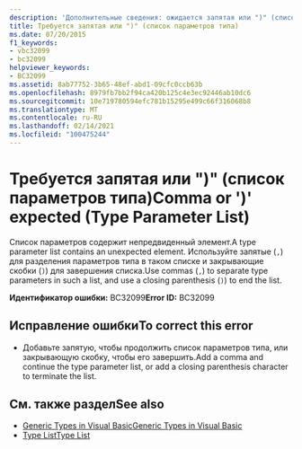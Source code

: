 ```yaml
---
description: 'Дополнительные сведения: ожидается запятая или ")" (список параметров типа)'
title: Требуется запятая или ")" (список параметров типа)
ms.date: 07/20/2015
f1_keywords:
- vbc32099
- bc32099
helpviewer_keywords:
- BC32099
ms.assetid: 8ab77752-3b65-48ef-abd1-09cfc0ccb63b
ms.openlocfilehash: 8979fb7bb2f94ca420b125c4e3ec92446ab10dc6
ms.sourcegitcommit: 10e719780594efc781b15295e499c66f316068b8
ms.translationtype: MT
ms.contentlocale: ru-RU
ms.lasthandoff: 02/14/2021
ms.locfileid: "100475244"
---
```

# <a name="comma-or--expected-type-parameter-list"></a><span data-ttu-id="cc0a5-103">Требуется запятая или ")" (список параметров типа)</span><span class="sxs-lookup"><span data-stu-id="cc0a5-103">Comma or ')' expected (Type Parameter List)</span></span>

<span data-ttu-id="cc0a5-104">Список параметров содержит непредвиденный элемент.</span><span class="sxs-lookup"><span data-stu-id="cc0a5-104">A type parameter list contains an unexpected element.</span></span> <span data-ttu-id="cc0a5-105">Используйте запятые (`,`) для разделения параметров типа в таком списке и закрывающие скобки (`)`) для завершения списка.</span><span class="sxs-lookup"><span data-stu-id="cc0a5-105">Use commas (`,`) to separate type parameters in such a list, and use a closing parenthesis (`)`) to end the list.</span></span>  
  
 <span data-ttu-id="cc0a5-106">**Идентификатор ошибки:** BC32099</span><span class="sxs-lookup"><span data-stu-id="cc0a5-106">**Error ID:** BC32099</span></span>  
  
## <a name="to-correct-this-error"></a><span data-ttu-id="cc0a5-107">Исправление ошибки</span><span class="sxs-lookup"><span data-stu-id="cc0a5-107">To correct this error</span></span>  
  
- <span data-ttu-id="cc0a5-108">Добавьте запятую, чтобы продолжить список параметров типа, или закрывающую скобку, чтобы его завершить.</span><span class="sxs-lookup"><span data-stu-id="cc0a5-108">Add a comma and continue the type parameter list, or add a closing parenthesis character to terminate the list.</span></span>  
  
## <a name="see-also"></a><span data-ttu-id="cc0a5-109">См. также раздел</span><span class="sxs-lookup"><span data-stu-id="cc0a5-109">See also</span></span>

- [<span data-ttu-id="cc0a5-110">Generic Types in Visual Basic</span><span class="sxs-lookup"><span data-stu-id="cc0a5-110">Generic Types in Visual Basic</span></span>](../programming-guide/language-features/data-types/generic-types.md)
- [<span data-ttu-id="cc0a5-111">Type List</span><span class="sxs-lookup"><span data-stu-id="cc0a5-111">Type List</span></span>](../language-reference/statements/type-list.md)
